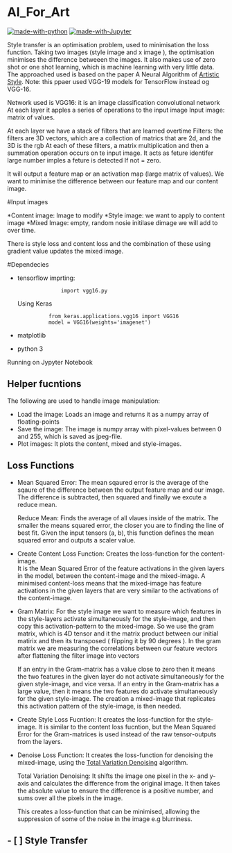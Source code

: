 # AI_For_Art
[![made-with-python](https://img.shields.io/badge/Made%20with-Python-1f425f.svg)](https://www.python.org/)
[![made-with-Jupyter](https://img.shields.io/badge/Made%20with-Jupyter-1f425f.svg)](https://jupyter.org/try)





Style transfer is an optimisation problem, used to  minimisation the loss function. Taking two images (style image and x image ), the optimisation minimises the difference betweeen the images. It also makes use of zero shot or one shot learning, which is machine learning with very little data. 
The approached used is based on the paper A Neural Algorithm of [Artistic Style](https://arxiv.org/abs/1508.06576). Note: this ppaer used VGG-19 models for TensorFlow instead og VGG-16.


Network used is VGG16: it is an image classification convolutional network 
At each layer it apples a series of operations to the input image
Input image: matrix of values.

At each layer we have a stack of filters that are learned overtime
Filters: the filters are 3D vectors, which are a collection of matrics that are 2d, and the 3D is the rgb
At each of these filters, a matrix multiplication and then a summation operation occurs on te input image.
It acts as feture identifer
large number imples a feture is detected 
If not = zero.

It will output a feature map or an activation map (large matrix of values). We want to minimise the difference between our feature map and our content image.

#Input images

*Content image: Image to modify 
*Style image: we want to apply to content image
*Mixed Image: empty, random nosie initilase dimage we will add to over time.

There is style loss and content loss and the combination of these using gradient value updates the mixed image.


#Dependecies 

- tensorflow
    imprting:
              
                    import vgg16.py
               
    
   Using Keras
             
               
                from keras.applications.vgg16 import VGG16
                model = VGG16(weights='imagenet')
              
 
- matplotlib
- python 3

Running on Jypyter Notebook 
 

## Helper fucntions 
The following are used to handle image manipulation:

- Load the image: Loads an image and returns it as a numpy array of floating-points
- Save the image: The image is  numpy array with pixel-values between 0 and 255, which is saved as jpeg-file.
- Plot images: It plots the content, mixed and style-images.

## Loss Functions 

  - Mean Squared Error: The mean sqaured error is the average of the sqaure of the difference between the output feature map and our image.
                        The difference is subtracted, then squared and finally we excute a reduce mean.
                           
       Reduce Mean: Finds the average of all vlaues inside of the matrix.
                    The smaller the means squared error, the closer you are to finding the line of best fit.
                    Given the input tensors (a, b), this function defines the mean squared error and outputs a scaler value.
    
  - Create Content Loss Function: Creates the loss-function for the content-image.  
                                    It is the Mean Squared Error of the feature activations in the given layers in the model, between the content-image and the mixed-image. 
                                    A minimised content-loss means that the mixed-image has feature activations in the given layers that are very similar to the activations of the content-image.
   
   - Gram Matrix: For the style image we want to measure which features in the style-layers activate simultaneously for the style-image, and then copy this activation-pattern to the mixed-image.
                  So we use the gram matrix, which is 4D tensor and it the matrix product between our initial matirix and then its transposed ( filpping it by 90 degrees ).
                  In the gram matrix we are measuring the correlations between our feature vectors after flattening the filter image into vectors
                  
        If an entry in the Gram-matrix has a value close to zero then it means the two features in the given layer do not activate simultaneously for the given      style-image, and vice versa.
        If an entry in the Gram-matrix has a large value, then it means the two features do activate simultaneously for the given style-image. 
        The creation a mixed-image that replicates this activation pattern of the style-image, is then needed.
             
   - Create Style Loss Fucntion: It creates the loss-function for the style-image. 
                                 It is similar to the content loss fucntion, but the Mean Squared Error for the Gram-matrices is used instead of the raw tensor-outputs from the layers.
                                
                                
   - Denoise Loss Function: It creates the loss-function for denoising the mixed-image, using the  [Total Variation Denoising](https://en.wikipedia.org/wiki/Total_variation_denoising) algorithm.
                            
                        
      Total Variation Denoising: It shifts the image one pixel in the x- and y-axis and calculates the difference from the original image. 
                                 It then takes the absolute value to ensure the difference is a positive number, and sums over all the pixels in the image. 
                      
     This creates a loss-function that can be minimised, allowing the suppression of some of the noise in the image e.g blurriness.
                           
  
                            
   
   
     
## - [ ] Style Transfer 
